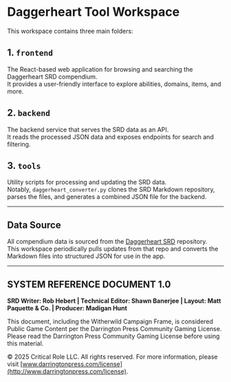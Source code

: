 # Daggerheart Tool Workspace

This workspace contains three main folders:

## 1. `frontend`
The React-based web application for browsing and searching the Daggerheart SRD compendium.  
It provides a user-friendly interface to explore abilities, domains, items, and more.

## 2. `backend`
The backend service that serves the SRD data as an API.  
It reads the processed JSON data and exposes endpoints for search and filtering.

## 3. `tools`
Utility scripts for processing and updating the SRD data.  
Notably, `daggerheart_converter.py` clones the SRD Markdown repository, parses the files, and generates a combined JSON file for the backend.

---

## Data Source

All compendium data is sourced from the  [Daggerheart SRD](https://github.com/seansbox/daggerheart-srd.git) repository.  
This workspace periodically pulls updates from that repo and converts the Markdown files into structured JSON for use in the app.


---

## SYSTEM REFERENCE DOCUMENT 1.0

**SRD Writer: Rob Hebert | Technical Editor: Shawn Banerjee | Layout: Matt Paquette & Co. | Producer: Madigan Hunt**

This document, including the Witherwild Campaign Frame, is considered Public Game Content per the Darrington Press Community Gaming License. Please read the Darrington Press Community Gaming License before using this material.

© 2025 Critical Role LLC. All rights reserved. For more information, please visit [www.darringtonpress.com/license](http://www.darringtonpress.com/license).